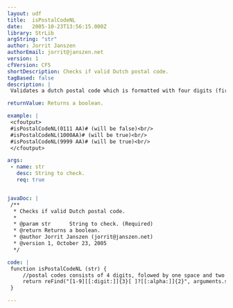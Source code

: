 ```yaml
---
layout: udf
title:  isPostalCodeNL
date:   2005-10-23T13:56:15.000Z
library: StrLib
argString: "str"
author: Jorrit Janszen
authorEmail: jorrit@janszen.net
version: 1
cfVersion: CF5
shortDescription: Checks if valid Dutch postal code.
tagBased: false
description: |
 Validates a dutch postal code which is formatted with four digits (first digit can't be a zero) an (optional space) and two alphas.

returnValue: Returns a boolean.

example: |
 <cfoutput>
 #isPostalCodeNL(0111 AA)# (will be false)<br/>
 #isPostalCodeNL(1000AA)# (will be true)<br/>
 #isPostalCodeNL(9999 AA)# (will be true)<br/>
 </cfoutput>

args:
 - name: str
   desc: String to check.
   req: true


javaDoc: |
 /**
  * Checks if valid Dutch postal code.
  * 
  * @param str      String to check. (Required)
  * @return Returns a boolean. 
  * @author Jorrit Janszen (jorrit@janszen.net) 
  * @version 1, October 23, 2005 
  */

code: |
 function isPostalCodeNL (str) {
     //postal codes consists of 4 digits, folowed by one space and two alphas
     return reFind("[1-9][[:digit:]]{3}[ ]?[[:alpha:]]{2}", arguments.str) gte 1;
 }

---
```


